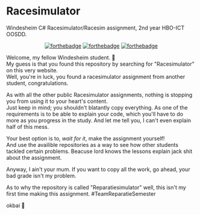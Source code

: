 # Racesimulator
Windesheim C# Racesimulator/Racesim assignment, 2nd year HBO-ICT OOSDD.

<p align="center">
  <a href="http://forthebadge.com/" target="_blank"><img src="https://forthebadge.com/images/badges/contains-tasty-spaghetti-code.svg" alt="forthebadge"/></a>
  <a href="http://forthebadge.com/" target="_blank"><img src="https://forthebadge.com/images/badges/0-percent-optimized.svg" alt="forthebadge"/></a>
  <a href="http://forthebadge.com/" target="_blank"><img src="https://forthebadge.com/images/badges/works-on-my-machine.svg" alt="forthebadge"/></a>
</p>

Welcome, my fellow Windesheim student. :mage: <br/>
My guess is that you found this repository by searching for "Racesimulator" on this very website. <br/>
Well, you're in luck, you found a racesimulator assignment from another student, congratulations. <br/>

As with all the other public Racesimulator assignments, nothing is stopping you from using it to your heart's content.<br/>
Just keep in mind; you shouldn't blatantly copy everything. As one of the requirements is to be able to explain your code, which you'll have to do more as you progress in the study.
And let me tell you, I can't even explain half of this mess.

Your best option is to, _wait for it_, make the assignment yourself! <br/>
And use the availible repositories as a way to see how other students tackled certain problems. Beacuse lord knows the lessons explain jack shit about the assignment.

Anyway, I ain't your mum. If you want to copy all the work, go ahead, your bad grade isn't my problem.

As to why the repository is called "Reparatiesimulator" well, this isn't my first time making this assignment. #TeamReparatieSemester

okbai :wave: